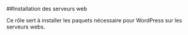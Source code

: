 ##Installation des serveurs web
  
Ce rôle sert à installer les paquets nécessaire pour WordPress sur les serveurs webs.
